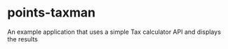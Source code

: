 # points-taxman
An example application that uses a simple Tax calculator API and displays the results
